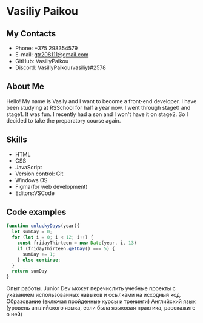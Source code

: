 # Vasiliy Paikou

## My Contacts
* Phone: +375 298354579
* E-mail: gtr208111@gmail.com
* GitHub: VasiliyPaikou
* Discord: VasiliyPaikou(vasiliy)#2578

## About Me
Hello! My name is Vasily and I want to become a front-end developer. I have been studying at RSSchool for half a year now. I went through stage0 and stage1. It was fun. I recently had a son and I won't have it on stage2. So I decided to take the preparatory course again.

## Skills
* HTML
* CSS
* JavaScript
* Version control: Git
* Windows OS
* Figma(for web development)
* Editors:VSCode

## Code examples

```javascript
function unluckyDays(year){
  let sumDay = 0;
  for (let i = 0; i < 12; i++) {
    const fridayThirteen = new Date(year, i, 13)
    if (fridayThirteen.getDay() === 5) {
      sumDay += 1;
    } else continue;
  }
  return sumDay
}
```

Опыт работы. Junior Dev может перечислить учебные проекты с указанием использованных навыков и ссылками на исходный код.
Образование (включая пройденные курсы и тренинги)
Английский язык (уровень английского языка, если была языковая практика, расскажите о ней)